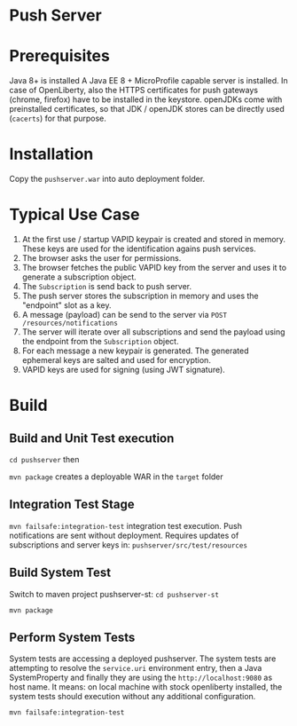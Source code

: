 # Push Server

# Prerequisites

Java 8+ is installed
A Java EE 8 + MicroProfile capable server is installed.
In case of OpenLiberty, also the HTTPS certificates for push gateways (chrome, firefox)
have to be installed in the keystore. openJDKs come with preinstalled certificates, so 
that JDK / openJDK stores can be directly used (`cacerts`) for that purpose.


# Installation

Copy the `pushserver.war` into auto deployment folder.

# Typical Use Case

1. At the first use / startup VAPID keypair is created and stored in memory. These keys are used for the identification agains push services.
2. The browser asks the user for permissions.
3. The browser fetches the public VAPID key from the server and uses it to generate 
a subscription object.
4. The `Subscription` is send back to push server.
5. The push server stores the subscription in memory and uses the "endpoint" slot as a key.
6. A message (payload) can be send to the server via `POST /resources/notifications`
7. The server will iterate over all subscriptions and send the payload using the endpoint from the `Subscription` object.
8. For each message a new keypair is generated. The generated ephemeral keys are salted and used for encryption. 
9. VAPID keys are used for signing (using JWT signature).

# Build 

## Build and Unit Test execution

`cd pushserver` then

`mvn package` creates a deployable WAR in the `target` folder

## Integration Test Stage

`mvn failsafe:integration-test` integration test execution. Push notifications
are sent without deployment. Requires updates of subscriptions and server keys in: `pushserver/src/test/resources`

## Build System Test

Switch to maven project pushserver-st: `cd pushserver-st`

`mvn package`

## Perform System Tests

System tests are accessing a deployed pushserver. The system tests are attempting to resolve the `service.uri` environment entry, then a Java SystemProperty and finally
they are using the `http://localhost:9080` as host name. It means: on local machine
with stock openliberty installed, the system tests should execution without any additional configuration.

`mvn failsafe:integration-test`









